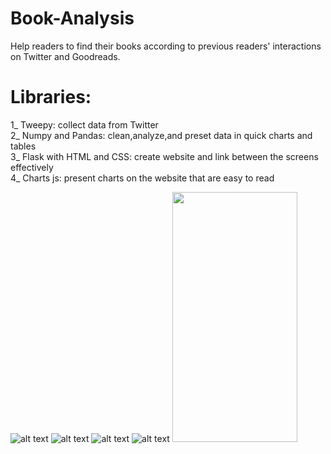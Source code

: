 # Book-Analysis
Help readers to find their books according to previous readers' interactions on Twitter and Goodreads.
# Libraries:
1_ Tweepy: collect data from Twitter  
2_ Numpy and Pandas: clean,analyze,and preset data in quick charts and tables   
3_ Flask with HTML and CSS: create website and link between the screens effectively   
4_ Charts js: present charts on the website that are easy to read   

![alt text](https://cv-website-hana.herokuapp.com/static/0.png)
![alt text](https://cv-website-hana.herokuapp.com/static/1.png)
![alt text](https://cv-website-hana.herokuapp.com/static/2.png)
![alt text](https://cv-website-hana.herokuapp.com/static/3.png)
<img src="https://cv-website-hana.herokuapp.com/static/0.png" width="200" height="400" />
